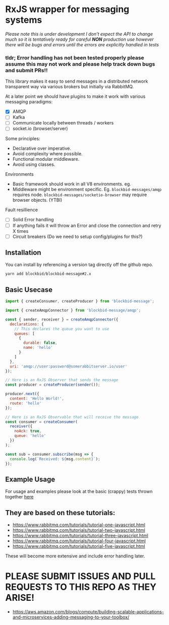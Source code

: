 # RxJS wrapper for messaging systems

_Please note this is under development I don't expect the API to change much so it is tentatively ready for careful **NON** production use however there will be bugs and errors until the errors are explicitly handled in tests_

### tldr; Error handling has not been tested properly please assume this may not work and please help track down bugs and submit PRs!!

This library makes it easy to send messages in a distributed network transparent
way via various brokers but initially via RabbitMQ.

At a later point we should have plugins to make it work with various messaging paradigms:

- [x] AMQP
- [ ] Kafka
- [ ] Communicate locally between threads / workers
- [ ] socket.io (browser/server)

Some principles:

- Declarative over imperative.
- Avoid complexity where possible.
- Functional modular middleware.
- Avoid using classes.

Environments

- Basic framework should work in all V8 environments. eg.
- Middleware might be environment specific. Eg. `blockbid-messages/amqp` requires node. `blockbid-messages/socketio-browser` may require browser objects. (YTBI)

Fault resillience

- [ ] Solid Error handling
- [ ] If anything fails it will throw an Error and close the connection and retry X times
- [ ] Circuit breakers (Do we need to setup config/plugins for this?)

## Installation

You can install by referencing a version tag directly off the github repo.

```bash
yarn add blockbid/blockbid-message#2.x
```

## Basic Usecase

```javascript
import { createConsumer, createProducer } from 'blockbid-message';

import { createAmqpConnector } from 'blockbid-message/amqp';

const { sender, receiver } = createAmqpConnector({
  declarations: {
    // This declares the queue you want to use
    queues: [
      {
        durable: false,
        name: 'hello'
      }
    ]
  },
  uri: 'amqp://user:password@somerabbitserver.io/user'
});

// Here is an RxJS Observer that sends the message
const producer = createProducer(sender());

producer.next({
  content: 'Hello World!',
  route: 'hello'
});

// Here is an RxJS Observable that will receive the message
const consumer = createConsumer(
  receiver({
    noAck: true,
    queue: 'hello'
  })
);

const sub = consumer.subscribe(msg => {
  console.log(`Received: ${msg.content}`);
});
```

## Example Usage

For usage and examples please look at the basic (crappy) tests thrown together [here](src/__tests__)

## They are based on these tutorials:

- https://www.rabbitmq.com/tutorials/tutorial-one-javascript.html
- https://www.rabbitmq.com/tutorials/tutorial-two-javascript.html
- https://www.rabbitmq.com/tutorials/tutorial-three-javascript.html
- https://www.rabbitmq.com/tutorials/tutorial-four-javascript.html
- https://www.rabbitmq.com/tutorials/tutorial-five-javascript.html

These will become more extensive and include error handling later.

# PLEASE SUBMIT ISSUES AND PULL REQUESTS TO THIS REPO AS THEY ARISE!

- https://aws.amazon.com/blogs/compute/building-scalable-applications-and-microservices-adding-messaging-to-your-toolbox/
